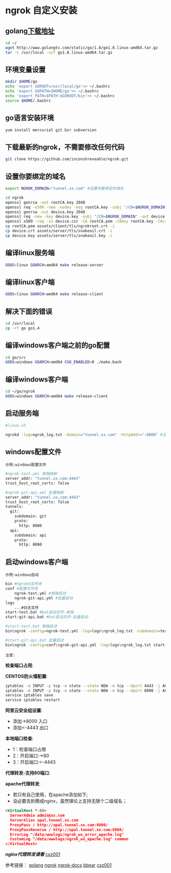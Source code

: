 # ngrok 自定义安装

## golang[下载地址](http://www.golangtc.com/download)

```bash
cd ~/
wget http://www.golangtc.com/static/go/1.8/go1.8.linux-amd64.tar.gz
tar -C /usr/local -xzf go1.8.linux-amd64.tar.gz
```

## 环境变量设置

```bash
mkdir $HOME/go
echo 'export GOROOT=/usr/local/go'>> ~/.bashrc
echo 'export GOPATH=$HOME/go'>> ~/.bashrc
echo 'export PATH=$PATH:$GOROOT/bin'>> ~/.bashrc
source $HOME/.bashrc
```

## go语言安装环境

```bash
yum install mercurial git bzr subversion
```

## 下载最新的ngrok，不需要修改任何代码

```bash
git clone https://github.com/inconshreveable/ngrok.git
```

## 设置你要绑定的域名

```bash
export NGROK_DOMAIN="tunnel.xx.com" #设置你要绑定的域名
```

```bash
cd ngrok
openssl genrsa -out rootCA.key 2048
openssl req -x509 -new -nodes -key rootCA.key -subj "/CN=$NGROK_DOMAIN" -days 5000 -out rootCA.pem
openssl genrsa -out device.key 2048
openssl req -new -key device.key -subj "/CN=$NGROK_DOMAIN" -out device.csr
openssl x509 -req -in device.csr -CA rootCA.pem -CAkey rootCA.key -CAcreateserial -out device.crt -days 5000
cp rootCA.pem assets/client/tls/ngrokroot.crt -i
cp device.crt assets/server/tls/snakeoil.crt -i
cp device.key assets/server/tls/snakeoil.key -i
```

## 编译linux服务端

```bash
GOOS=linux GOARCH=amd64 make release-server
```

## 编译linux客户端

```bash
GOOS=linux GOARCH=amd64 make release-client
```

## 解决下面的错误

```bash
cd /usr/local
cp -rf go go1.4
```

## 编译windows客户端之前的go配置

```bash
cd go/src
GOOS=windows GOARCH=amd64 CGO_ENABLED=0 ./make.bash
```

## 编译windows客户端

```bash
cd ~/go/ngrok
GOOS=windows GOARCH=amd64 make release-client
```

## 启动服务端

```bash
#linux.sh

ngrokd -log=ngrok_log.txt -domain="tunnel.xx.com" -httpAddr=":8000" #注意$NGROK_DOMAIN在系统重启后会释放这个值，所以用常量
```

## windows配置文件

`示例:windows配置文件`

```bash
#ngrok-test.yml 单独映射
server_addr: "tunnel.xx.com:4443"
trust_host_root_certs: false
```

```bash
#ngrok-git-api.yml 批量映射
server_addr: "tunnel.xx.com:4443"
trust_host_root_certs: false
tunnels:
  git:
    subdomain: git
    proto:
      http: 8000
  api:
    subdomain: api
    proto:
      http: 8000
```

## 启动windows客户端

`示例:windows启动`

```bash
bin #ngrokd文件夹
conf #配置文件夹
    ngrok-test.yml #单独启动
    ngrok-git-api.yml #批量启动
logs
    ...#日志文件
start-test.bat #bat启动文件-单独
start-git-api.bat #bat启动文件-批量启动
```

```bash
#start-test.bat 单独启动
bin\ngrok -config=ngrok-test.yml -log=logs\ngrok_log.txt -subdomain=test 80
```

```bash
#start-git-api.bat 批量启动
bin\ngrok -config=conf\ngrok-git-api.yml -log=logs\ngrok_log.txt start api git
```

`注意:`

**检查端口占用**:

**CENTOS防火墙配置**:

```bash
iptables -A INPUT -p tcp -m state --state NEW -m tcp --dport 4443 -j ACCEPT
iptables -A INPUT -p tcp -m state --state NEW -m tcp --dport 8000 -j ACCEPT
service iptables save
service iptables restart
```

**阿里云安全组设置**:

- 添加->8000 入口
- 添加<-4443 出口

**本地端口检查**:

- 1：检查端口占用</br>
- 2：开启端口:->80</br>
- 3：开启端口:<-4443</br>

**代理转发-支持80端口**:

**apache代理转发**:

- 若只有自己使用，在apache添加如下;</br>
- 没必要去折腾成nginx，虽然理论上支持无限个二级域名；

```xml
<VirtualHost *:80>
  ServerAdmin admin@xx.com
  ServerAlias upal.tunnel.xx.com
  ProxyPass / http://upal.tunnel.xx.com:8000/
  ProxyPassReverse / http://upal.tunnel.xx.com:8000/
  ErrorLog "/data/wwwlogs/ngrok_wx_error_apache.log"
  CustomLog "/data/wwwlogs/ngrok_wx_apache.log" common
</VirtualHost>
```

***nginx代理转发请看*** [cxz001](https://my.oschina.net/cxz001/blog/784620)

参考链接：
[golang](https://github.com/golang/go)
[ngrok](https://github.com/inconshreveable/ngrok)
[ngrok-docs](https://ngrok.com/docs)
[bbear](http://bbear.me/shi-yong-a-li-yun-da-jian-zi-ji-de-ngrokfu-wu)
[cxz001](https://my.oschina.net/cxz001/blog/784620)
